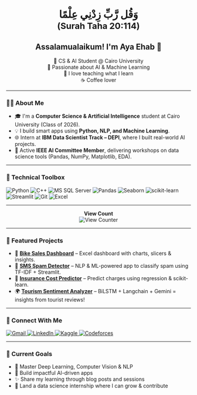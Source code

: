 <h1 align="center">وَقُل رَّبِّ زِدْنِي عِلْمًا<br><sub>(Surah Taha 20:114)</sub></h1>

<h2 align="center">Assalamualaikum! I'm Aya Ehab 👋</h2>

<p align="center">
  🚀 CS & AI Student @ Cairo University <br>
  🧠 Passionate about AI & Machine Learning <br>
  💬 I love teaching what I learn <br>
  ☕ Coffee lover
</p>

---

### 👩‍💻 About Me

- 🎓 I'm a **Computer Science & Artificial Intelligence** student at Cairo University (Class of 2026).
- 💡 I build smart apps using **Python, NLP, and Machine Learning**.
- 🌐 Intern at **IBM Data Scientist Track – DEPI**, where I built real-world AI projects.
- 📢 Active **IEEE AI Committee Member**, delivering workshops on data science tools (Pandas, NumPy, Matplotlib, EDA).

---

### 🔧 Technical Toolbox

![Python](https://img.shields.io/badge/-Python-3776AB?style=for-the-badge&logo=python&logoColor=white)
![C++](https://img.shields.io/badge/-C++-00599C?style=for-the-badge&logo=c%2B%2B&logoColor=white)
![MS SQL Server](https://img.shields.io/badge/Microsoft%20SQL%20Server-CC2927?style=for-the-badge&logo=microsoft-sql-server&logoColor=white)
![Pandas](https://img.shields.io/badge/-Pandas-150458?style=for-the-badge&logo=pandas&logoColor=white)
![Seaborn](https://img.shields.io/badge/-Seaborn-2E3F4F?style=for-the-badge&logoColor=white)
![scikit-learn](https://img.shields.io/badge/-Scikit--learn-F7931E?style=for-the-badge&logo=scikit-learn&logoColor=white)
![Streamlit](https://img.shields.io/badge/-Streamlit-FF4B4B?style=for-the-badge&logo=streamlit&logoColor=white)
![Git](https://img.shields.io/badge/-Git-F05032?style=for-the-badge&logo=git&logoColor=white)
![Excel](https://img.shields.io/badge/-Excel-217346?style=for-the-badge&logo=microsoft-excel&logoColor=white)

---

<p align="center">
  <strong>View Count</strong><br>
  <img src="https://profile-counter.glitch.me/AyA-EhaB/count.svg" alt="View Counter">
</p>

---

### 🧠 Featured Projects

- 🚴 **[Bike Sales Dashboard](https://github.com/AyA-EhaB/Bike_Sales_Dashboard)** – Excel dashboard with charts, slicers & insights.
- 📱 **[SMS Spam Detector](https://github.com/AyA-EhaB/Spam_Detector)** – NLP & ML-powered app to classify spam using TF-IDF + Streamlit.
- 💸 **[Insurance Cost Predictor](https://github.com/AyA-EhaB/insurance-cost-app)** – Predict charges using regression & scikit-learn.
- 🌍 **[Tourism Sentiment Analyzer](https://github.com/Mosapmohamd/DEPI-Graduation-Project)** – BiLSTM + Langchain + Gemini = insights from tourist reviews!

---

### 📣 Connect With Me

<p align="left">
  <a href="mailto:ayaehap567@gmail.com" target="_blank">
    <img src="https://img.shields.io/badge/Gmail-D14836?style=for-the-badge&logo=gmail&logoColor=white" alt="Gmail">
  </a>
  <a href="https://www.linkedin.com/in/aya-ehab-ramadan-a6bab4252/" target="_blank">
    <img src="https://img.shields.io/badge/LinkedIn-Aya%20Ehab-0077B5?style=for-the-badge&logo=linkedin&logoColor=white" alt="LinkedIn">
  </a>
  <a href="https://www.kaggle.com/ayaehabramadan" target="_blank">
    <img src="https://img.shields.io/badge/Kaggle-Aya%20Ehab-20BEFF?style=for-the-badge&logo=kaggle&logoColor=white" alt="Kaggle">
  </a>
  <a href="https://codeforces.com/profile/Aya_Ehab25" target="_blank">
    <img src="https://img.shields.io/badge/Codeforces-Aya_Ehab25-1F8ACB?style=for-the-badge&logo=codeforces&logoColor=white" alt="Codeforces">
  </a>
</p>

---

### 🌱 Current Goals

- 🔬 Master Deep Learning, Computer Vision & NLP
- 🧪 Build impactful AI-driven apps
- ✨ Share my learning through blog posts and sessions
- 💼 Land a data science internship where I can grow & contribute
